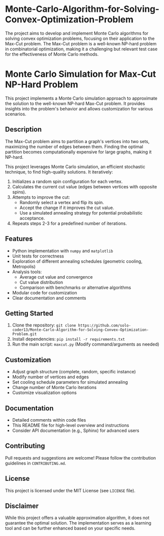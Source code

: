 # Monte-Carlo-Algorithm-for-Solving-Convex-Optimization-Problem
The project aims to develop and implement Monte Carlo algorithms for solving convex optimization problems, focusing on their application to the Max-Cut problem. The Max-Cut problem is a well-known NP-hard problem in combinatorial optimization, making it a challenging but relevant test case for the effectiveness of Monte Carlo methods.

# Monte Carlo Simulation for Max-Cut NP-Hard Problem

This project implements a Monte Carlo simulation approach to approximate the solution to the well-known NP-hard Max-Cut problem. It provides insights into the problem's behavior and allows customization for various scenarios.

## Description

The Max-Cut problem aims to partition a graph's vertices into two sets, maximizing the number of edges between them. Finding the optimal partition becomes computationally expensive for large graphs, making it NP-hard.

This project leverages Monte Carlo simulation, an efficient stochastic technique, to find high-quality solutions. It iteratively:

1. Initializes a random spin configuration for each vertex.
2. Calculates the current cut value (edges between vertices with opposite spins).
3. Attempts to improve the cut:
    - Randomly select a vertex and flip its spin.
    - Accept the change if it improves the cut value.
    - Use a simulated annealing strategy for potential probabilistic acceptance.
4. Repeats steps 2-3 for a predefined number of iterations.

## Features

* Python implementation with `numpy` and `matplotlib`
* Unit tests for correctness
* Exploration of different annealing schedules (geometric cooling, Metropolis)
* Analysis tools:
    - Average cut value and convergence
    - Cut value distribution
    - Comparison with benchmarks or alternative algorithms
* Modular code for customization
* Clear documentation and comments

## Getting Started

1. Clone the repository: `git clone https://github.com/solo-coder13/Monte-Carlo-Algorithm-for-Solving-Convex-Optimization-Problem.git`
2. Install dependencies: `pip install -r requirements.txt`
3. Run the main script: `maxcut.py` (Modify command/arguments as needed)

## Customization

* Adjust graph structure (complete, random, specific instance)
* Modify number of vertices and edges
* Set cooling schedule parameters for simulated annealing
* Change number of Monte Carlo iterations
* Customize visualization options

## Documentation

* Detailed comments within code files
* This README file for high-level overview and instructions
* Consider API documentation (e.g., Sphinx) for advanced users

## Contributing

Pull requests and suggestions are welcome! Please follow the contribution guidelines in `CONTRIBUTING.md`.

## License

This project is licensed under the MIT License (see `LICENSE` file).

## Disclaimer

While this project offers a valuable approximation algorithm, it does not guarantee the optimal solution. The implementation serves as a learning tool and can be further enhanced based on your specific needs.
